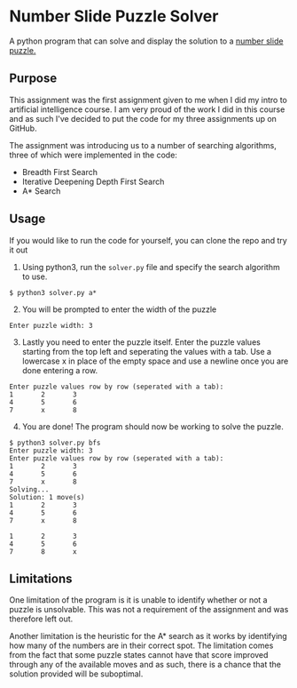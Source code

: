 # Number Slide Puzzle Solver
A python program that can solve and display the solution to a [number slide puzzle.](http://www.artbylogic.com/puzzles/numSlider/numberShuffle.htm)

## Purpose
This assignment was the first assignment given to me when I did my intro to artificial intelligence course. I am very proud of the work I did in this course and as such I've decided to put the code for my three assignments up on GitHub.

The assignment was introducing us to a number of searching algorithms, three of which were implemented in the code:
* Breadth First Search
* Iterative Deepening Depth First Search
* A* Search

## Usage
If you would like to run the code for yourself, you can clone the repo and try it out

1. Using python3, run the `solver.py` file and specify the search algorithm to use. 
```
$ python3 solver.py a*
```
2. You will be prompted to enter the width of the puzzle
```
Enter puzzle width: 3
```
3. Lastly you need to enter the puzzle itself. Enter the puzzle values starting from the top left and seperating the values with a tab. Use a lowercase x in place of the empty space and use a newline once you are done entering a row.
```
Enter puzzle values row by row (seperated with a tab): 
1       2       3
4       5       6
7       x       8
```
4. You are done! The program should now be working to solve the puzzle.
```
$ python3 solver.py bfs
Enter puzzle width: 3
Enter puzzle values row by row (seperated with a tab): 
1       2       3
4       5       6
7       x       8
Solving...
Solution: 1 move(s)
1       2       3
4       5       6
7       x       8

1       2       3
4       5       6
7       8       x
```

## Limitations
One limitation of the program is it is unable to identify whether or not a puzzle is unsolvable. This was not a requirement of the assignment and was therefore left out.

Another limitation is the heuristic for the A* search as it works by identifying how many of the numbers are in their correct spot. The limitation comes from the fact that some puzzle states cannot have that score improved through any of the available moves and as such, there is a chance that the solution provided will be suboptimal.
